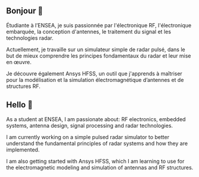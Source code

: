 ## Bonjour 👋

Étudiante à l’ENSEA, je suis passionnée par l'électronique RF, l'électronique embarquée, la conception d'antennes, le traitement du signal et les technologies radar.

Actuellement, je travaille sur un simulateur simple de radar pulsé, dans le but de mieux comprendre les principes fondamentaux du radar et leur mise en œuvre.

Je découvre également Ansys HFSS, un outil que j'apprends à maîtriser pour la modélisation et la simulation électromagnétique d’antennes et de structures RF.

## Hello 👋

As a student at ENSEA, I am passionate about: RF electronics, embedded systems, antenna design, signal processing and radar technologies.

I am currently working on a simple pulsed radar simulator to better understand the fundamental principles of radar systems and how they are implemented.

I am also getting started with Ansys HFSS, which I am learning to use for the electromagnetic modeling and simulation of antennas and RF structures.
